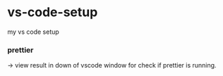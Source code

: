 # vs-code-setup
my vs code setup
### prettier
-> view result in down of vscode window for check if prettier is running.

